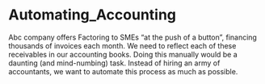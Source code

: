 # Automating_Accounting
Abc company offers Factoring to SMEs “at the push of a button”, financing thousands of invoices each month. We need to reflect each of these receivables in our accounting books. Doing this manually would be a daunting (and mind-numbing) task. Instead of hiring an army of accountants, we want to automate this process as much as possible.
